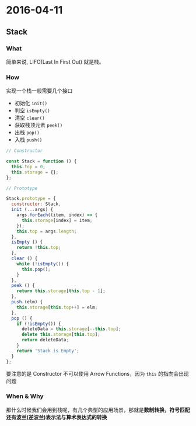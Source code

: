 # 2016-04-11

## Stack

### What

简单来说, LIFO(Last In First Out) 就是栈。

### How

实现一个栈一般需要几个接口

- 初始化 `init()`
- 判空 `isEmpty()`
- 清空 `clear()`
- 获取栈顶元素 `peek()`
- 出栈 `pop()`
- 入栈 `push()`

```javascript
// Constructor

const Stack = function () {
  this.top = 0;
  this.storage = {};
};
```

```javascript
// Prototype

Stack.prototype = {
  constructor: Stack,
  init (...args) {
    args.forEach((item, index) => {
      this.storage[index] = item;
    });
    this.top = args.length;
  },
  isEmpty () {
    return !this.top;
  },
  clear () {
    while (!isEmpty()) {
      this.pop();
    }
  },
  peek () {
    return this.storage[this.top - 1];
  },
  push (elm) {
    this.storage[this.top++] = elm;
  },
  pop () {
    if (!isEmpty()) {
      deleteData = this.storage[--this.top];
      delete this.storage[this.top];
      return deleteData;
    }
    return 'Stack is Empty';
  }
};
```

要注意的是 Constructor 不可以使用 Arrow Functions，因为 `this` 的指向会出现问题

### When & Why

那什么时候我们会用到栈呢，有几个典型的应用场景，那就是**数制转换，符号匹配还有波兰(逆波兰)表示法与算术表达式的转换**



